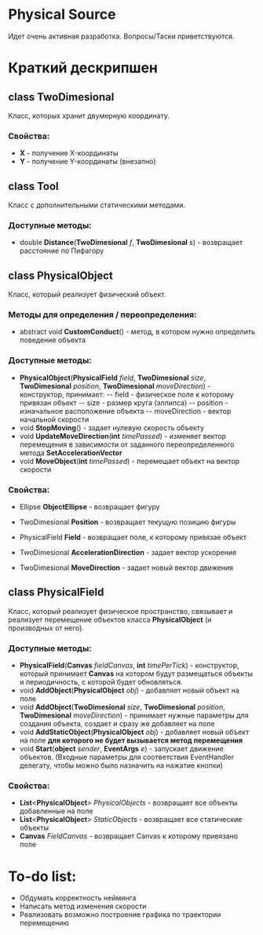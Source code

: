 # Physical Source

Идет очень активная разработка. Вопросы/Таски приветствуются.

# Краткий дескрипшен

## **class TwoDimesional**
Класс, которых хранит двумерную координату.

### **Свойства:**
- **X** - получение X-координаты
- **Y** - получение Y-координаты (внезапно)

## **class Tool**
Класс с дополнительными статическими методами.

### **Доступные методы:**
- double **Distance**(**TwoDimesional** *f*, **TwoDimesional** *s*) - возвращает расстояние по Пифагору


## **class PhysicalObject**
Класс, который реализует физический объект.

### **Методы для определения / переопределения:**
- abstract void **CustomConduct**() - метод, в котором нужно определить поведение объекта

### **Доступные методы:**
- **PhysicalObject**(**PhysicalField** *field*, **TwoDimesional** *size*, **TwoDimesional** *position*, **TwoDimesional** *moveDirection*) - конструктор, принимает:
-- field - физическое поле к которому привязан объект
-- size - размер круга (эллипса)
-- position - изначальное расположение объекта
-- moveDirection - вектор начальной скорости
- void **StopMoving**() - задает нулевую скорость объекту
- void **UpdateMoveDirection**(**int** *timePassed*) - изменяет вектор перемещения в зависимости от заданного переопределенного метода **SetAccelerationVector**
- void **MoveObject**(**int** *timePassed*) - перемещает объект на вектор скорости

### **Свойства:**
- Ellipse **ObjectEllipse** - возвращает фигуру
- TwoDimesional **Position** - возвращает текущую позицию фигуры
- PhysicalField **Field** - возвращает поле, к которому привязае объект

- TwoDimesional **AccelerationDirection** - задает вектор ускорения
- TwoDimesional **MoveDirection** - задает новый вектор движения

## **class PhysicalField**
Класс, который реализует физическое пространство, связывает и реализует перемещение объектов класса **PhysicalObject** (и производных от него).

### **Доступные методы:**
- **PhysicalField**(**Canvas** *fieldCanvas*, **int** *timePerTick*) - конструктор, который принимает **Canvas** на котором будут размещаться объекты и периодичность, с которой будет обновляться.
- void **AddObject**(**PhysicalObject** *obj*) - добавляет новый объект на поле
- void **AddObject**(**TwoDimesional** *size*, **TwoDimesional** *position*, **TwoDimesional** *moveDirection*) - принимает нужные параметры для создания объекта, создает и сразу же добавляет на поле
- void **AddStaticObject**(**PhysicalObject** *obj*) - добавляет новый объект на поле **для которого не будет вызывается метод перемещения**
- void **Start**(**object** *sender*, **EventArgs** *e*) - запускает движение объектов. (Входные параметры для соответствия EventHandler делегату, чтобы можно было назначить на нажатие кнопки)

### **Свойства:**
- **List**<**PhysicalObject**> *PhysicalObjects* - возвращает все объекты добавленные на поле
- **List**<**PhysicalObject**> *StaticObjects* - возвращает все статические объекты
- **Canvas** *FieldCanvas* - возвращает Canvas к которому привязано поле


# To-do list:
- Обдумать корректность нейминга
- Написать метод изменения скорости
- Реализовать возможно построение графика по траектории перемещению

